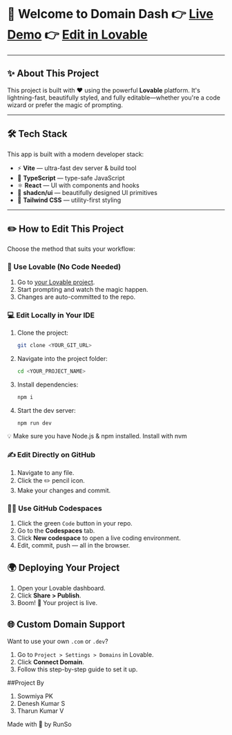 # 🚀 Welcome to Domain Dash 👉 [Live Demo](https://domain-ideas.vercel.app/) 👉 [Edit in Lovable](https://lovable.dev/projects/cd3d1dee-a38a-40c6-8ef4-11ee1b8d39d6) 

---

## ✨ About This Project
This project is built with ❤️ using the powerful **Lovable** platform. It's lightning-fast, beautifully styled, and fully editable—whether you're a code wizard or prefer the magic of prompting.

---

## 🛠️ Tech Stack
This app is built with a modern developer stack:
- ⚡ **Vite** — ultra-fast dev server & build tool
- 🔡 **TypeScript** — type-safe JavaScript
- ⚛️ **React** — UI with components and hooks
- 🎨 **shadcn/ui** — beautifully designed UI primitives
- 💨 **Tailwind CSS** — utility-first styling

---

## ✏️ How to Edit This Project
Choose the method that suits your workflow:

### 🧠 Use Lovable (No Code Needed)
1. Go to [your Lovable project](https://lovable.dev/projects/cd3d1dee-a38a-40c6-8ef4-11ee1b8d39d6).
2. Start prompting and watch the magic happen.
3. Changes are auto-committed to the repo.

### 💻 Edit Locally in Your IDE
1. Clone the project:
   ```bash
   git clone <YOUR_GIT_URL>
   ```
2. Navigate into the project folder:
   ```bash
   cd <YOUR_PROJECT_NAME>
   ```
3. Install dependencies:
   ```bash
   npm i
   ```
4. Start the dev server:
   ```bash
   npm run dev
   ```

💡 Make sure you have Node.js & npm installed. Install with nvm

### ✍️ Edit Directly on GitHub
1. Navigate to any file.
2. Click the ✏️ pencil icon.
3. Make your changes and commit.

### 🧑‍💻 Use GitHub Codespaces
1. Click the green `Code` button in your repo.
2. Go to the **Codespaces** tab.
3. Click **New codespace** to open a live coding environment.
4. Edit, commit, push — all in the browser.

## 🌍 Deploying Your Project
1. Open your Lovable dashboard.
2. Click **Share > Publish**.
3. Boom! 🚀 Your project is live.

## 🌐 Custom Domain Support
Want to use your own `.com` or `.dev`?
1. Go to `Project > Settings > Domains` in Lovable.
2. Click **Connect Domain**.
3. Follow this step-by-step guide to set it up.

##Project By
1. Sowmiya PK
2. Denesh Kumar S
3. Tharun Kumar V

Made with 💙 by RunSo
